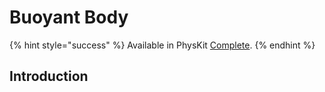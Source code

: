 # Buoyant Body

{% hint style="success" %}
Available in PhysKit [Complete](https://prf.hn/l/rpoyznk).
{% endhint %}

## Introduction
